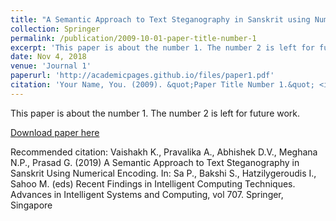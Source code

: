 ```yaml
---
title: "A Semantic Approach to Text Steganography in Sanskrit using Numerical Encoding"
collection: Springer
permalink: /publication/2009-10-01-paper-title-number-1
excerpt: 'This paper is about the number 1. The number 2 is left for future work.'
date: Nov 4, 2018
venue: 'Journal 1'
paperurl: 'http://academicpages.github.io/files/paper1.pdf'
citation: 'Your Name, You. (2009). &quot;Paper Title Number 1.&quot; <i>Journal 1</i>. 1(1).'
---
```

This paper is about the number 1. The number 2 is left for future work.

[Download paper here](http://academicpages.github.io/files/paper1.pdf)

Recommended citation: Vaishakh K., Pravalika A., Abhishek D.V., Meghana N.P., Prasad G. (2019) A Semantic Approach to Text Steganography in Sanskrit Using Numerical Encoding. In: Sa P., Bakshi S., Hatzilygeroudis I., Sahoo M. (eds) Recent Findings in Intelligent Computing Techniques. Advances in Intelligent Systems and Computing, vol 707. Springer, Singapore